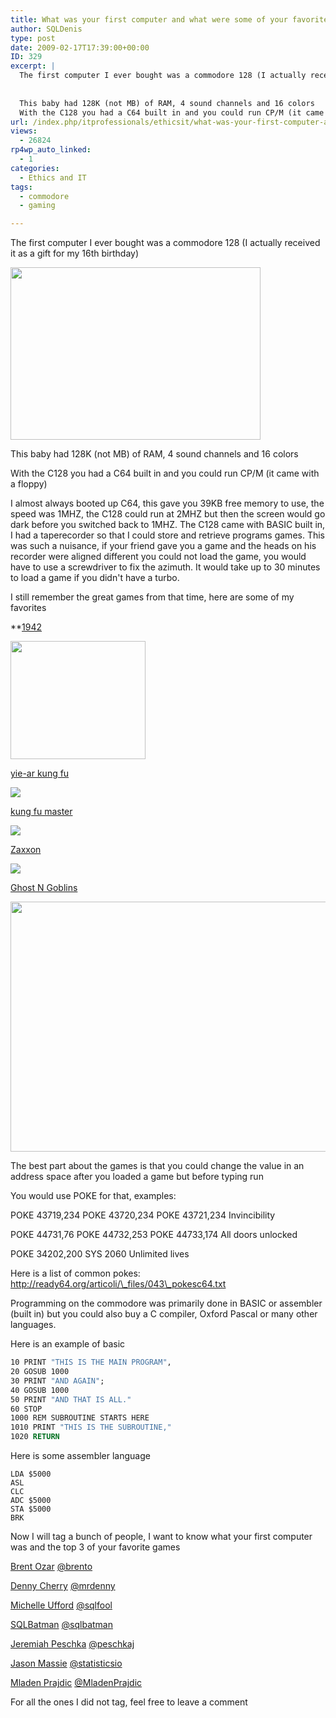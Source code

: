 ```yaml
---
title: What was your first computer and what were some of your favorite games?
author: SQLDenis
type: post
date: 2009-02-17T17:39:00+00:00
ID: 329
excerpt: |
  The first computer I ever bought was a commodore 128 (I actually received it as a gift for my 16th birthday)
  
   
  This baby had 128K (not MB) of RAM, 4 sound channels and 16 colors
  With the C128 you had a C64 built in and you could run CP/M (it came w&hellip;
url: /index.php/itprofessionals/ethicsit/what-was-your-first-computer-and-what-we/
views:
  - 26824
rp4wp_auto_linked:
  - 1
categories:
  - Ethics and IT
tags:
  - commodore
  - gaming

---
```

The first computer I ever bought was a commodore 128 (I actually received it as a gift for my 16th birthday)

<div class="image_block">
  <a href="/wp-content/uploads/blogs/DataMgmt/Denis/ADvent/Commodore128_01.png?mtime=1357605651"><img alt="" src="/wp-content/uploads/blogs/DataMgmt/Denis/ADvent/Commodore128_01.png?mtime=1357605651" width="400" height="276" /></a>
</div>

This baby had 128K (not MB) of RAM, 4 sound channels and 16 colors
  
With the C128 you had a C64 built in and you could run CP/M (it came with a floppy)
  
I almost always booted up C64, this gave you 39KB free memory to use, the speed was 1MHZ, the C128 could run at 2MHZ but then the screen would go dark before you switched back to 1MHZ. The C128 came with BASIC built in, I had a taperecorder so that I could store and retrieve programs games. This was such a nuisance, if your friend gave you a game and the heads on his recorder were aligned different you could not load the game, you would have to use a screwdriver to fix the azimuth. It would take up to 30 minutes to load a game if you didn't have a turbo.

I still remember the great games from that time, here are some of my favorites

**[1942][1]</p> 

[<img alt="" src="/wp-content/uploads/blogs/DataMgmt/Denis/ADvent/1942_02.jpg?mtime=1357605697" width="216" height="189" />][2]
  
[yie-ar kung fu][3]
  
![][4]

[kung fu master][5]
  
![][6]

[Zaxxon][7]
  
![][8]

[Ghost N Goblins][9]
  
<img alt="" src="/wp-content/uploads/users/SQLDenis/Ghost goblins.png?mtime=1355064493" width="640" height="400" /></strong>

The best part about the games is that you could change the value in an address space after you loaded a game but before typing run
  
You would use POKE for that, examples:

POKE 43719,234 POKE 43720,234 POKE 43721,234 Invincibility
  
POKE 44731,76 POKE 44732,253 POKE 44733,174 All doors unlocked
  
POKE 34202,200 SYS 2060 Unlimited lives 

Here is a list of common pokes: http://ready64.org/articoli/\_files/043\_pokesc64.txt

Programming on the commodore was primarily done in BASIC or assembler (built in) but you could also buy a C compiler, Oxford Pascal or many other languages.

Here is an example of basic

```vb
10 PRINT "THIS IS THE MAIN PROGRAM",
20 GOSUB 1000
30 PRINT "AND AGAIN";
40 GOSUB 1000
50 PRINT "AND THAT IS ALL."
60 STOP
1000 REM SUBROUTINE STARTS HERE
1010 PRINT "THIS IS THE SUBROUTINE,"
1020 RETURN
```

Here is some assembler language

```
LDA $5000
ASL
CLC
ADC $5000
STA $5000
BRK
```

Now I will tag a bunch of people, I want to know what your first computer was and the top 3 of your favorite games

[Brent Ozar][10] [@brento][11]

[Denny Cherry][12] [@mrdenny][13]

[Michelle Ufford][14] [@sqlfool][15]

[SQLBatman][16] [@sqlbatman][17]

[Jeremiah Peschka][18] [@peschkaj][19]

[Jason Massie][20] [@statisticsio][21]

[Mladen Prajdic][22] [@MladenPrajdic][23]

For all the ones I did not tag, feel free to leave a comment

 [1]: http://en.wikipedia.org/wiki/1942_(video_game)
 [2]: /wp-content/uploads/blogs/DataMgmt/Denis/ADvent/1942_02.jpg?mtime=1357605697
 [3]: http://en.wikipedia.org/wiki/Yie_Ar_Kung-Fu
 [4]: http://upload.wikimedia.org/wikipedia/en/thumb/5/59/Yiearkungfu.png/180px-Yiearkungfu.png
 [5]: http://en.wikipedia.org/wiki/Kung_Fu_(video_game)
 [6]: http://upload.wikimedia.org/wikipedia/en/thumb/6/66/Kung_fu_master_mame.png/180px-Kung_fu_master_mame.png
 [7]: http://en.wikipedia.org/wiki/Zaxxon
 [8]: http://upload.wikimedia.org/wikipedia/en/thumb/4/45/Zaxxon.png/225px-Zaxxon.png
 [9]: http://en.wikipedia.org/wiki/Ghosts_'n'_Goblins
 [10]: http://www.brentozar.com/
 [11]: http://twitter.com/brento
 [12]: http://itknowledgeexchange.techtarget.com/sql-server/
 [13]: http://twitter.com/mrdenny
 [14]: http://sqlfool.com/
 [15]: http://twitter.com/sqlfool
 [16]: http://sqlbatman.com/
 [17]: http://twitter.com/sqlbatman
 [18]: http://facility9.com/
 [19]: http://twitter.com/peschkaj
 [20]: http://statisticsio.com/
 [21]: http://twitter.com/statisticsio
 [22]: http://weblogs.sqlteam.com/mladenp/
 [23]: http://twitter.com/MladenPrajdic
